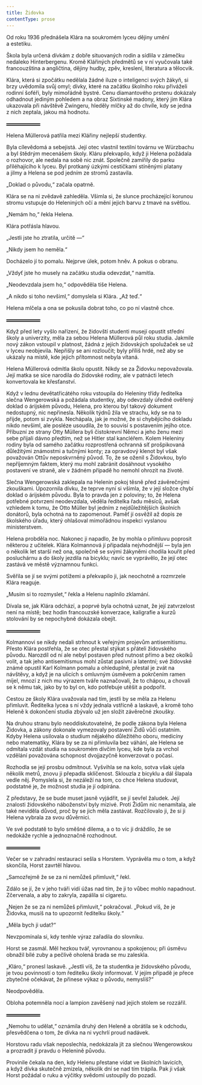 ```yaml
---
title: Židovka
contentType: prose
---
```


<section>

Od roku 1936 přednášela Klára na soukromém lyceu dějiny umění a estetiku.

Škola byla určená dívkám z dobře situovaných rodin a sídlila v zámečku nedaleko Hinterbergenu. Kromě Klářiných předmětů se v ní vyučovala také francouzština a angličtina, dějiny hudby, zpěv, kreslení, literatura a tělocvik.

Klára, která si zpočátku nedělala žádné iluze o inteligenci svých žákyň, si brzy uvědomila svůj omyl; dívky, které na začátku školního roku přiváželi rodinní šoféři, byly mimořádně bystré. Cenu diamantového prstenu dokázaly odhadnout jediným pohledem a na obraz Sixtinské madony, který jim Klára ukazovala při návštěvě Zwingeru, hleděly mlčky až do chvíle, kdy se jedna z nich zeptala, jakou má hodnotu.

![divider.png](./resources/divider_opt.png)

Helena Müllerová patřila mezi Klářiny nejlepší studentky.

Byla cílevědomá a sebejistá. Její otec vlastnil textilní továrnu ve Würzbachu a byl štědrým mecenášem školy. Kláru překvapilo, když ji Helena požádala o rozhovor, ale nedala na sobě nic znát. Společně zamířily do parku přiléhajícího k lyceu. Byl protkaný úzkými cestičkami stíněnými platany a jilmy a Helena se pod jedním ze stromů zastavila.

„Doklad o původu,“ začala opatrně.

Klára se na ni zvědavě zahleděla. Všimla si, že slunce procházející korunou stromu vstupuje do Heleniných očí a mění jejich barvu z tmavé na světlou.

„Nemám ho,“ řekla Helena.

Klára potřásla hlavou.

„Jestli jste ho ztratila, určitě —“

„Nikdy jsem ho neměla.“

Docházelo jí to pomalu. Nejprve úlek, potom hněv. A pokus o obranu.

„Vždyť jste ho musely na začátku studia odevzdat,“ namítla.

„Neodevzdala jsem ho,“ odpověděla tiše Helena.

„A nikdo si toho nevšiml,“ domyslela si Klára. „Až teď.“

Helena mlčela a ona se pokusila dobrat toho, co po ní vlastně chce.

![divider.png](./resources/divider_opt.png)

Když před lety vyšlo nařízení, že židovští studenti musejí opustit střední školy a univerzity, měla za sebou Helena Müllerová půl roku studia. Jakmile nový zákon vstoupil v platnost, žádná z jejích židovských spolužaček se už v lyceu neobjevila. Nepřišly se ani rozloučit; byly příliš hrdé, než aby se ukázaly na místě, kde jejich přítomnost nebyla vítaná.

Helena Müllerová odmítla školu opustit. Nikdy se za Židovku nepovažovala. Její matka se sice narodila do židovské rodiny, ale v patnácti letech konvertovala ke křesťanství.

Když v lednu devětatřicátého roku vstoupila do Heleniny třídy ředitelka slečna Wengerowská a požádala studentky, aby odevzdaly úředně ověřený doklad o árijském původu, Helena, pro kterou byl takový dokument nedostupný, nic nepřinesla. Několik týdnů žila ve strachu, kdy se na to přijde, potom si zvykla. Nechápala, jak je možné, že si chybějícího dokladu nikdo nevšiml, ale posléze usoudila, že to souvisí s postavením jejího otce. Příbuzní ze strany Otty Müllera byli čistokrevní Němci a jeho ženu mezi sebe přijali dávno předtím, než se Hitler stal kancléřem. Kolem Heleniny rodiny byla od samého začátku rozprostřená ochranná síť prošpikovaná důležitými známostmi a tučnými konty; za opravdový klenot byl však považován Ottův neposkvrněný původ. To, že se oženil s Židovkou, bylo nepříjemným faktem, který mu mohl zabránit dosáhnout vysokého postavení ve straně, ale v žádném případě ho nemohl ohrozit na životě.

Slečna Wengerowská zaklepala na Helenin pokoj těsně před závěrečnými zkouškami. Upozornila dívku, že teprve nyní si všimla, že v její složce chybí doklad o árijském původu. Byla to pravda jen z poloviny; to, že Helena potřebné potvrzení neodevzdala, věděla ředitelka řadu měsíců, avšak vzhledem k tomu, že Otto Müller byl jedním z nejdůležitějších školních donátorů, byla ochotná na to zapomenout. Paměť jí osvěžil až dopis ze školského úřadu, který ohlašoval mimořádnou inspekci vyslanou ministerstvem.

Helena probděla noc. Nakonec ji napadlo, že by mohla o přímluvu poprosit některou z učitelek. Klára Kolmannová jí připadala nejvhodnější — byla jen o několik let starší než ona, společně se svými žákyněmi chodila kouřit před posluchárnu a do školy jezdila na bicyklu; navíc se vyprávělo, že její otec zastává ve městě významnou funkci.

Svěřila se jí se svými potížemi a překvapilo ji, jak neochotně a rozmrzele Klára reaguje.

„Musím si to rozmyslet,“ řekla a Helenu naplnilo zklamání.

Dívala se, jak Klára odchází, a poprvé byla ochotná uznat, že její zatvrzelost není na místě; bez hodin francouzské konverzace, kaligrafie a kurzů stolování by se nepochybně dokázala obejít.

![divider.png](./resources/divider_opt.png)

Kolmannovi se nikdy nedali strhnout k veřejným projevům antisemitismu. Přesto Klára postřehla, že se otec přestal stýkat s přáteli židovského původu. Narozdíl od ní ale nebyl postaven před nutnost přímo a bez okolků volit, a tak jeho antisemitismus mohl zůstat pasivní a latentní; své židovské známé opustil Karl Kolmann pomalu a ohleduplně, přestal je zvát na návštěvy, a když je na ulicích s omluvným úsměvem a pokrčením ramen míjel, mnozí z nich mu výrazem tváře naznačovali, že to chápou, a chovali se k němu tak, jako by to byl on, kdo potřebuje utěšit a podpořit.

Cestou ze školy Klára uvažovala nad tím, jestli by se měla za Helenu přimluvit. Ředitelka lycea s ní vždy jednala vstřícně a laskavě, a kromě toho Heleně k dokončení studia zbývalo už jen složit závěrečné zkoušky.

Na druhou stranu bylo neoddiskutovatelné, že podle zákona byla Helena Židovka, a zákony dokonale vymezovaly postavení Židů vůči ostatním. Kdyby Helena usilovala o studium nějakého důležitého oboru, medicíny nebo matematiky, Klára by se za ni přimluvila bez váhání, ale Helena se odmítala vzdát studia na soukromém dívčím lyceu, kde byla za vrchol vzdělání považována schopnost dvojjazyčně konverzovat o počasí.

Rozhodla se její prosbu odmítnout. Vyšvihla se na kolo, sotva však ujela několik metrů, znovu ji přepadla sklíčenost. Sklouzla z bicyklu a dál šlapala vedle něj. Pomyslela si, že nezáleží na tom, co chce Helena studovat, podstatné je, že možnost studia je jí odpírána.

Z představy, že se bude muset jasně vyjádřit, se jí sevřel žaludek. Její znalosti židovského náboženství byly mizivé. Proti Židům nic nenamítala, ale také neviděla důvod, proč by se jich měla zastávat. Rozčilovalo ji, že si ji Helena vybrala za svou důvěrnici.

Ve své podstatě to bylo směšné dilema, a o to víc ji dráždilo, že se nedokáže rychle a jednoznačně rozhodnout.

![divider.png](./resources/divider_opt.png)

Večer se v zahradní restauraci sešla s Horstem. Vyprávěla mu o tom, a když skončila, Horst zavrtěl hlavou.

„Samozřejmě že se za ni nemůžeš přimluvit,“ řekl.

Zdálo se jí, že v jeho tváři vidí úžas nad tím, že ji to vůbec mohlo napadnout. Zčervenala, a aby to zakryla, zapálila si cigaretu.

„Nejen že se za ni nemůžeš přimluvit,“ pokračoval. „Pokud víš, že je Židovka, musíš na to upozornit ředitelku školy.“

„Měla bych ji udat?“

Nevzpomínala si, kdy tenhle výraz zařadila do slovníku.

Horst se zasmál. Měl hezkou tvář, vyrovnanou a spokojenou; při úsměvu obnažil bílé zuby a pečlivě oholená brada se mu zaleskla.

„Kláro,“ pronesl laskavě. „Jestli víš, že ta studentka je židovského původu, je tvou povinností o tom ředitelku školy informovat. V jejím případě je přece zbytečné očekávat, že přinese výkaz o původu, nemyslíš?“

Neodpověděla.

Obloha potemněla nocí a lampion zavěšený nad jejich stolem se rozzářil.

![divider.png](./resources/divider_opt.png)

„Nemohu to udělat,“ oznámila druhý den Heleně a obrátila se k odchodu, přesvědčena o tom, že dívka na ni vychrlí proud nadávek.

Horstovu radu však neposlechla, nedokázala jít za slečnou Wengerowskou a prozradit jí pravdu o Helenině původu.

Provinile čekala na den, kdy Helenu přestane vídat ve školních lavicích, a když dívka skutečně zmizela, několik dní se nad tím trápila. Pak ji však Horst požádal o ruku a výčitky svědomí ustoupily do pozadí.

</section>
